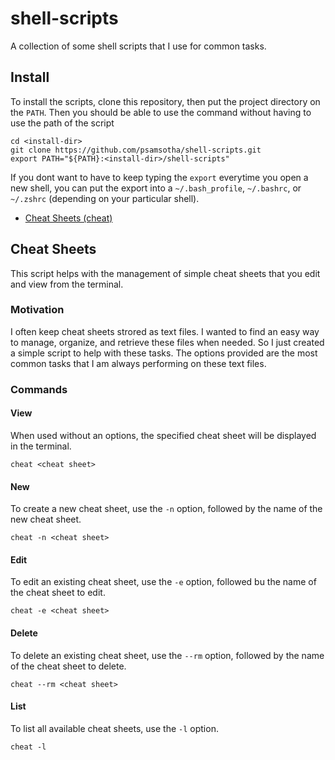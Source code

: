 # shell-scripts

A collection of some shell scripts that I use for common tasks.


## Install

To install the scripts, clone this repository, then put the project
directory on the `PATH`. Then you should be able to use the command
without having to use the path of the script

```shell
cd <install-dir>
git clone https://github.com/psamsotha/shell-scripts.git
export PATH="${PATH}:<install-dir>/shell-scripts"
```

If you dont want to have to keep typing the `export` everytime you open
a new shell, you can put the export into a `~/.bash_profile`, `~/.bashrc`,
or `~/.zshrc` (depending on your particular shell).

* [Cheat Sheets (cheat)](#cheat-sheets)



## Cheat Sheets

This script helps with the management of simple cheat sheets that
you edit and view from the terminal.

### Motivation

I often keep cheat sheets strored as text files. I wanted to find an easy
way to manage, organize, and retrieve these files when needed. So I just
created a simple script to help with these tasks. The options provided
are the most common tasks that I am always performing on these text files.

### Commands

#### View

When used without an options, the specified cheat sheet will be displayed
in the terminal.

```shell
cheat <cheat sheet>
```

#### New

To create a new cheat sheet, use the `-n` option, followed by the name of
the new cheat sheet.

```shell
cheat -n <cheat sheet>
```

#### Edit

To edit an existing cheat sheet, use the `-e` option, followed bu the name
of the cheat sheet to edit.

```shell
cheat -e <cheat sheet>
```

#### Delete

To delete an existing cheat sheet, use the `--rm` option, followed by the
name of the cheat sheet to delete.

```shell
cheat --rm <cheat sheet>
```

#### List

To list all available cheat sheets, use the `-l` option.

```shell
cheat -l
```


